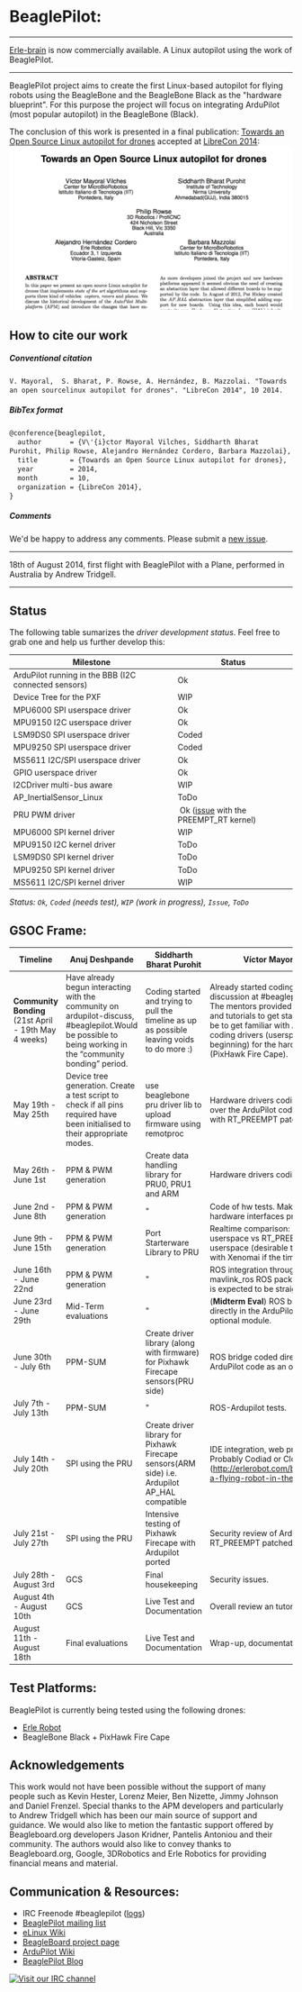BeaglePilot:
=============

----

[Erle-brain](http://erlerobotics.com/blog/product/erle-brain) is now commercially available. A Linux autopilot using the work of BeaglePilot.

----

BeaglePilot project aims to create the first Linux-based autopilot for flying robots using the BeagleBone and the BeagleBone Black as the "hardware blueprint". For this purpose the project will focus on integrating ArduPilot (most popular autopilot) in the BeagleBone (Black). 

The conclusion of this work is presented in a final publication: [Towards an Open Source Linux autopilot for drones](https://github.com/BeaglePilot/beaglepilot/blob/master/files/APM_Linux.pdf?raw=true) accepted at [LibreCon 2014](http://www.libresoftwareworldconference.com/):
![](files/APM-paper-capture.png)


How to cite our work
-------------

##### Conventional citation
```
V. Mayoral,  S. Bharat, P. Rowse, A. Hernández, B. Mazzolai. "Towards an open sourcelinux autopilot for drones". "LibreCon 2014", 10 2014.
```

##### BibTex format
```
@conference{beaglepilot,
  author       = {V\'{i}ctor Mayoral Vilches, Siddharth Bharat Purohit, Philip Rowse, Alejandro Hernández Cordero, Barbara Mazzolai}, 
  title        = {Towards an Open Source Linux autopilot for drones},
  year         = 2014,
  month        = 10,
  organization = {LibreCon 2014},
}

```

##### Comments
We'd be happy to address any comments. Please submit a [new issue](https://github.com/BeaglePilot/beaglepilot/issues/new).


----

18th of August 2014, first flight with BeaglePilot with a Plane, performed in Australia by Andrew Tridgell.

----

Status
------

The following table sumarizes the *driver development status*. Feel free to grab one and help us further develop this:

| Milestone | Status |
| ----------|--------|
| ArduPilot running in the BBB (I2C connected sensors) | Ok |
| Device Tree for the PXF | WIP |
| MPU6000 SPI userspace driver | Ok |
| MPU9150 I2C userspace driver | Ok|
| LSM9DS0 SPI userspace driver | Coded |
| MPU9250 SPI userspace driver | Coded |
| MS5611 I2C/SPI userspace driver | Ok |
| GPIO userspace driver | Ok |
| I2CDriver multi-bus aware | WIP |
| AP_InertialSensor_Linux | ToDo |
| PRU PWM driver | Ok ([issue](https://groups.google.com/forum/#!topic/beaglepilot/7DKcdm0AEPo) with the PREEMPT_RT kernel) |
| MPU6000 SPI kernel driver | WIP |
| MPU9150 I2C kernel driver | ToDo |
| LSM9DS0 SPI kernel driver | ToDo |
| MPU9250 SPI kernel driver | ToDo |
| MS5611 I2C/SPI kernel driver | WIP |


*Status: `Ok`, `Coded` (needs test), `WIP` (work in progress), `Issue`, `ToDo`*

GSOC Frame:
-------------

| Timeline | Anuj Deshpande| Siddharth Bharat Purohit| Víctor Mayoral Vilches |
|----------|-------------- |-------------------------|------------------------|
| **Community Bonding** (21st April - 19th May 4 weeks)|Have already begun interacting with the community on ardupilot-discuss, #beaglepilot.Would be possible to being working in the “community bonding” period. | Coding started and trying to pull the timeline as up as possible leaving voids to do more :)| Already started coding and the discussion at #beaglepilot (Freenode). The mentors provided great feedback and tutorials to get started. The goal will be to get familiar with ArduPilot and start coding drivers (userspace ones at the beginning) for the hardware to be used (PixHawk Fire Cape). |
| May 19th - May 25th |Device tree generation. Create a test script to check if all pins required have been initialised to their appropriate modes.  | use beaglebone pru driver lib to upload firmware using remotproc| Hardware drivers coding (userspace) over the ArduPilot code (Linux kernel with RT_PREEMPT patches applied). |
| May 26th - June 1st | PPM & PWM generation| Create data handling library for PRU0, PRU1 and ARM| Hardware drivers coding. |
| June 2nd - June 8th | PPM & PWM generation | " | Code of hw tests. Make sure that all the hardware interfaces properly.| 
| June 9th - June 15th | PPM & PWM generation | Port Starterware Library to PRU| Realtime comparison: stock kernel userspace vs RT_PREEMPT kernel userspace (desirable to include tests with Xenomai if the time allows it) |
| June 16th - June 22nd | PPM & PWM generation | "| ROS integration through MAVLink (using mavlink_ros ROS package). This first task is expected to be straightforward.|
| June 23rd - June 29th |Mid-Term evaluations | "| (**Midterm Eval**) ROS bridge coded directly in the ArduPilot code as an optional module. |
| June 30th - July 6th | PPM-SUM |Create driver library (along with firmware) for Pixhawk Firecape sensors(PRU side) | ROS bridge coded directly in the ArduPilot code as an optional module.|
| July 7th - July 13th | PPM-SUM | "| ROS-Ardupilot tests. |
| July 14th - July 20th | SPI using the PRU | Create driver library for Pixhawk Firecape sensors(ARM side) i.e. Ardupilot AP_HAL compatible| IDE integration, web programming. Probably Codiad or Cloud9 (http://erlerobot.com/blog/programming-a-flying-robot-in-the-browser/). |
| July 21st - July 27th | SPI using the PRU |Intensive testing of Pixhawk Firecape with Ardupilot ported | Security review of Ardupilot running on a RT_PREEMPT patched kernel.|
| July 28th - August 3rd | GCS | Final housekeeping| Security issues. |
| August 4th - August 10th | GCS |Live Test and Documentation | Overall review an tutorials development. |
| August 11th - August 18th | Final evaluations |Live Test and Documentation | Wrap-up, documentation and delivery. |

Test Platforms:
-----------
BeaglePilot is currently being tested using the following drones:
- [Erle Robot](http://erlerobot.com)
- BeagleBone Black + PixHawk Fire Cape


Acknowledgements
---------
This work would not have been possible without the support of many people such as Kevin Hester, Lorenz Meier, Ben Nizette, Jimmy Johnson and Daniel Frenzel. Special thanks to the APM developers and particularly to Andrew Tridgell which has been our main source of  support and guidance. We would also like to metion the fantastic support offered by Beagleboard.org developers Jason Kridner, Pantelis Antoniou and their community. The authors would also like to convey thanks to  Beagleboard.org, Google, 3DRobotics and Erle Robotics for providing financial means and material. 


Communication & Resources:
--------------
- IRC Freenode #beaglepilot ([logs](http://logs.nslu2-linux.org/livelogs/beaglepilot/))
- [BeaglePilot mailing list](https://groups.google.com/forum/#!forum/beaglepilot)
- [eLinux Wiki](http://elinux.org/BeagleBoard/GSoC/BeaglePilot)
- [BeagleBoard project page](http://beagleboard.org/project/BeaglePilot/)
- [ArduPilot Wiki](http://dev.ardupilot.com/wiki/beaglepilot/)
- [BeaglePilot Blog](http://ardupilotbeaglebone.wordpress.com/)

[![Visit our IRC channel](https://kiwiirc.com/buttons/chat.freenode.net/beaglepilot.png)](https://kiwiirc.com/client/chat.freenode.net/?nick=beaglepilo|?#beaglepilot)

